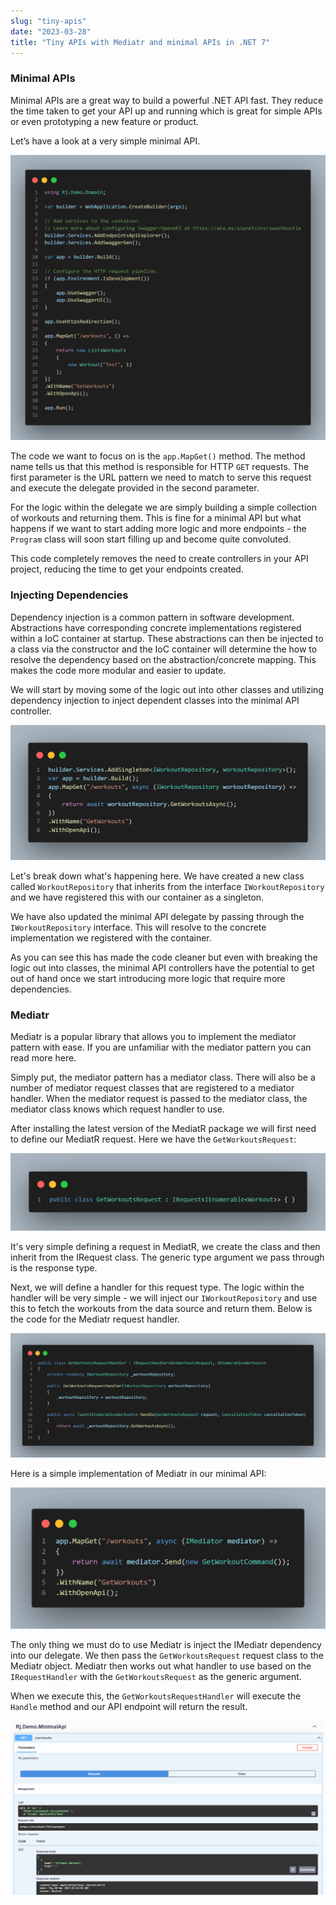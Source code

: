```yaml
---
slug: "tiny-apis"
date: "2023-03-28"
title: "Tiny APIs with Mediatr and minimal APIs in .NET 7"
---
```


### Minimal APIs

Minimal APIs are a great way to build a powerful .NET API fast. They reduce the time taken to get your API up and running which is great for simple APIs or even prototyping a new feature or product.

Let’s have a look at a very simple minimal API. 

![Screenshot 1](../images/tinyapi_01.png)

The code we want to focus on is the `app.MapGet()` method. The method name tells us that this method is responsible for HTTP `GET` requests. The first parameter is the URL pattern we need to match to serve this request and execute the delegate provided in the second parameter.

For the logic within the delegate we are simply building a simple collection of workouts and returning them. This is fine for a minimal API but what happens if we want to start adding more logic and more endpoints - the `Program` class will soon start filling up and become quite convoluted.

This code completely removes the need to create controllers in your API project, reducing the time to get your endpoints created.

### Injecting Dependencies

Dependency injection is a common pattern in software development. Abstractions have corresponding concrete implementations registered within a IoC container at startup. These abstractions can then be injected to a class via the constructor and the IoC container will determine the how to resolve the dependency based on the abstraction/concrete mapping. This makes the code more modular and easier to update. 

We will start by moving some of the logic out into other classes and utilizing dependency injection to inject dependent classes into the minimal API controller.

![Screenshot 2](../images/tinyapi_02.png)

Let's break down what's happening here. We have created a new class called `WorkoutRepository` that inherits from the interface `IWorkoutRepository` and we have registered this with our container as a singleton. 

We have also updated the minimal API delegate by passing through the `IWorkoutRepository` interface. This will resolve to the concrete implementation we registered with the container.

As you can see this has made the code cleaner but even with breaking the logic out into classes, the minimal API controllers have the potential to get out of hand once we start introducing more logic that require more dependencies.

### Mediatr

Mediatr is a popular library that allows you to implement the mediator pattern with ease. If you are unfamiliar with the mediator pattern you can read more here.

Simply put, the mediator pattern has a mediator class. There will also be a number of mediator request classes that are registered to a mediator handler. When the mediator request is passed to the mediator class, the mediator class knows which request handler to use.

After installing the latest version of the MediatR package we will first need to define our MediatR request. Here we have the `GetWorkoutsRequest`:

![Screenshot 3](../images/tinyapi_03.png)

It's very simple defining a request in MediatR, we create the class and then inherit from the IRequest class. The generic type argument we pass through is the response type.

Next, we will define a handler for this request type. The logic within the handler will be very simple - we will inject our `IWorkoutRepository` and use this to fetch the workouts from the data source and return them. Below is the code for the Mediatr request handler.

![Screenshot 3](../images/tinyapi_04.png)

Here is a simple implementation of Mediatr in our minimal API: 

![Screenshot 5](../images/tinyapi_05.png)

The only thing we must do to use Mediatr is inject the IMediatr dependency into our delegate. We then pass the `GetWorkoutsRequest` request class to the Mediatr object. Mediatr then works out what handler to use based on the `IRequestHandler` with the `GetWorkoutsRequest` as the generic argument. 

When we execute this, the `GetWorkoutsRequestHandler` will execute the `Handle` method and our API endpoint will return the result.

![Screenshot 6](../images/tinyapi_06.png)